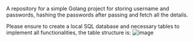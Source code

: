 A repository for a simple Golang project for storing username and passwords, hashing the passwords after passing and fetch all the details.

Please ensure to create a local SQL database and necessary tables to implement all functionalities, the table structure is:
![image](https://github.com/jaysri-eng/GoWeb/assets/72025056/7e964722-2add-4127-9b8b-c69f5cd20327)

